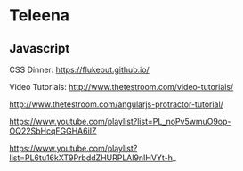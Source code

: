 # Teleena

## Javascript

CSS Dinner: 
https://flukeout.github.io/

Video Tutorials:
http://www.thetestroom.com/video-tutorials/

http://www.thetestroom.com/angularjs-protractor-tutorial/

https://www.youtube.com/playlist?list=PL_noPv5wmuO9op-OQ22SbHcqFGGHA6iIZ

https://www.youtube.com/playlist?list=PL6tu16kXT9PrbddZHURPLAl9nIHVYt-h_

